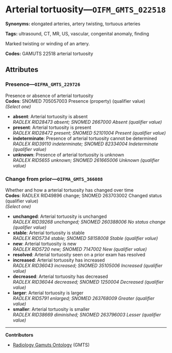# Arterial tortuosity—`OIFM_GMTS_022518`

**Synonyms:** elongated arteries, artery twisting, tortuous arteries

**Tags:** ultrasound, CT, MR, US, vascular, congenital anomaly, finding

Marked twisting or winding of an artery.

**Codes:** GAMUTS 22518 arterial tortuosity

## Attributes

### Presence—`OIFMA_GMTS_229726`

Presence or absence of arterial tortuosity  
**Codes**: SNOMED 705057003 Presence (property) (qualifier value)  
*(Select one)*

- **absent**: Arterial tortuosity is absent  
_RADLEX RID28473 absent; SNOMED 2667000 Absent (qualifier value)_
- **present**: Arterial tortuosity is present  
_RADLEX RID28472 present; SNOMED 52101004 Present (qualifier value)_
- **indeterminate**: Presence of arterial tortuosity cannot be determined  
_RADLEX RID39110 indeterminate; SNOMED 82334004 Indeterminate (qualifier value)_
- **unknown**: Presence of arterial tortuosity is unknown  
_RADLEX RID5655 unknown; SNOMED 261665006 Unknown (qualifier value)_

### Change from prior—`OIFMA_GMTS_366088`

Whether and how a arterial tortuosity has changed over time  
**Codes**: RADLEX RID49896 change; SNOMED 263703002 Changed status (qualifier value)  
*(Select one)*

- **unchanged**: Arterial tortuosity is unchanged  
_RADLEX RID39268 unchanged; SNOMED 260388006 No status change (qualifier value)_
- **stable**: Arterial tortuosity is stable  
_RADLEX RID5734 stable; SNOMED 58158008 Stable (qualifier value)_
- **new**: Arterial tortuosity is new  
_RADLEX RID5720 new; SNOMED 7147002 New (qualifier value)_
- **resolved**: Arterial tortuosity seen on a prior exam has resolved  
- **increased**: Arterial tortuosity has increased  
_RADLEX RID36043 increased; SNOMED 35105006 Increased (qualifier value)_
- **decreased**: Arterial tortuosity has decreased  
_RADLEX RID36044 decreased; SNOMED 1250004 Decreased (qualifier value)_
- **larger**: Arterial tortuosity is larger  
_RADLEX RID5791 enlarged; SNOMED 263768009 Greater (qualifier value)_
- **smaller**: Arterial tortuosity is smaller  
_RADLEX RID38669 diminished; SNOMED 263796003 Lesser (qualifier value)_

---

**Contributors**

- [Radiology Gamuts Ontology](https://gamuts.net/) (GMTS)